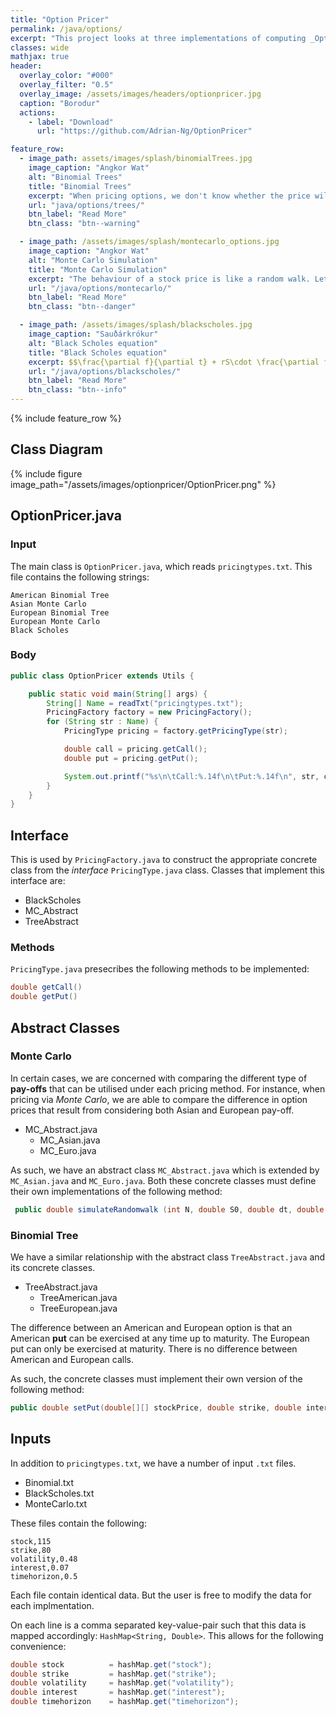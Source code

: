 ```yaml
---
title: "Option Pricer"
permalink: /java/options/
excerpt: "This project looks at three implementations of computing _Option Prices_: the _Binomial Tree_, the _Monte Carlo_ simulation, and the _Black Scholes equations_."
classes: wide
mathjax: true
header:
  overlay_color: "#000"
  overlay_filter: "0.5"
  overlay_image: /assets/images/headers/optionpricer.jpg
  caption: "Borodur"  
  actions:
    - label: "Download"
      url: "https://github.com/Adrian-Ng/OptionPricer"    

feature_row:
  - image_path: assets/images/splash/binomialTrees.jpg
    image_caption: "Angkor Wat"  
    alt: "Binomial Trees"
    title: "Binomial Trees"
    excerpt: "When pricing options, we don't know whether the price will go _up_ or _down_. This simple model captures that uncertainty."
    url: "java/options/trees/"
    btn_label: "Read More"
    btn_class: "btn--warning"    

  - image_path: /assets/images/splash/montecarlo_options.jpg    
    image_caption: "Angkor Wat"  
    alt: "Monte Carlo Simulation"
    title: "Monte Carlo Simulation"
    excerpt: "The behaviour of a stock price is like a random walk. Let's simulate a very large number of these to predict our option price."
    url: "/java/options/montecarlo/"
    btn_label: "Read More"
    btn_class: "btn--danger"

  - image_path: /assets/images/splash/blackscholes.jpg
    image_caption: "Sauðárkrókur"  
    alt: "Black Scholes equation"
    title: "Black Scholes equation"      
    excerpt: $$\frac{\partial f}{\partial t} + rS\cdot \frac{\partial f}{\partial S}+\frac{1}{2}\sigma^2 S^2\cdot\frac{\partial^2 f}{\partial S^2} = rf$$      
    url: "/java/options/blackscholes/"
    btn_label: "Read More"
    btn_class: "btn--info"
---
```



{% include feature_row %}

## Class Diagram

{% include figure image_path="/assets/images/optionpricer/OptionPricer.png" %}

## OptionPricer.java

### Input

The main class is `OptionPricer.java`, which reads `pricingtypes.txt`.
This file contains the following strings:

```
American Binomial Tree
Asian Monte Carlo
European Binomial Tree
European Monte Carlo
Black Scholes
```

### Body

```java
public class OptionPricer extends Utils {

    public static void main(String[] args) {
        String[] Name = readTxt("pricingtypes.txt");
        PricingFactory factory = new PricingFactory();
        for (String str : Name) {
            PricingType pricing = factory.getPricingType(str);

            double call = pricing.getCall();
            double put = pricing.getPut();

            System.out.printf("%s\n\tCall:%.14f\n\tPut:%.14f\n", str, call, put);
        }
    }
}
```

## Interface

This is used by `PricingFactory.java` to construct the appropriate concrete class from the _interface_ `PricingType.java` class.
Classes that implement this interface are:

* BlackScholes
* MC_Abstract
* TreeAbstract

### Methods

`PricingType.java` presecribes the following methods to be implemented:

```java
double getCall()
double getPut()
```

## Abstract Classes

### Monte Carlo

In certain cases, we are concerned with comparing the different type of __pay-offs__ that can be utilised under each pricing method.
For instance, when pricing via _Monte Carlo_, we are able to compare the difference in option prices that result from considering both Asian and European pay-off.


* MC_Abstract.java
    * MC_Asian.java
    * MC_Euro.java

As such, we have an abstract class `MC_Abstract.java` which is extended by `MC_Asian.java` and `MC_Euro.java`. 
Both these concrete classes must define their own implementations of the following method:
 
```java
 public double simulateRandomwalk (int N, double S0, double dt, double interest, double sigma)
```

### Binomial Tree

We have a similar relationship with the abstract class `TreeAbstract.java` and its concrete classes.

* TreeAbstract.java
    * TreeAmerican.java
    * TreeEuropean.java

The difference between an American and European option is that an American __put__ can be exercised at any time up to maturity.
The European put can only be exercised at maturity. There is no difference between American and European calls.

As such, the concrete classes must implement their own version of the following method:

```java
public double setPut(double[][] stockPrice, double strike, double interest, double p, double dt, int T)
```

## Inputs

In addition to `pricingtypes.txt`, we have a number of input `.txt` files. 

* Binomial.txt
* BlackScholes.txt
* MonteCarlo.txt

These files contain the following:

```
stock,115
strike,80
volatility,0.48
interest,0.07
timehorizon,0.5
```
Each file contain identical data. But the user is free to modify the data for each implmentation.

On each line is a comma separated key-value-pair such that this data is mapped accordingly: `HashMap<String, Double>`. 
This allows for the following convenience:

```java
double stock          = hashMap.get("stock");
double strike         = hashMap.get("strike");
double volatility     = hashMap.get("volatility");
double interest       = hashMap.get("interest");
double timehorizon    = hashMap.get("timehorizon");
```
